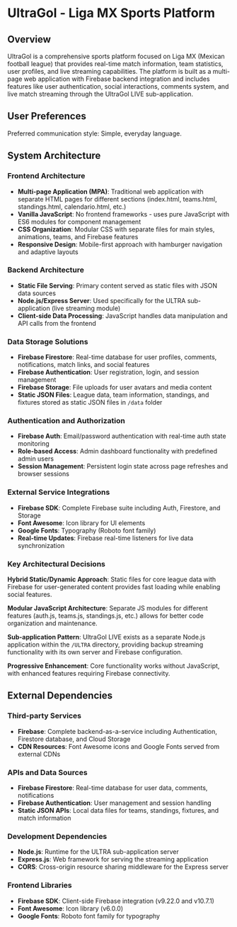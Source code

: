 # UltraGol - Liga MX Sports Platform

## Overview

UltraGol is a comprehensive sports platform focused on Liga MX (Mexican football league) that provides real-time match information, team statistics, user profiles, and live streaming capabilities. The platform is built as a multi-page web application with Firebase backend integration and includes features like user authentication, social interactions, comments system, and live match streaming through the UltraGol LIVE sub-application.

## User Preferences

Preferred communication style: Simple, everyday language.

## System Architecture

### Frontend Architecture
- **Multi-page Application (MPA)**: Traditional web application with separate HTML pages for different sections (index.html, teams.html, standings.html, calendario.html, etc.)
- **Vanilla JavaScript**: No frontend frameworks - uses pure JavaScript with ES6 modules for component management
- **CSS Organization**: Modular CSS with separate files for main styles, animations, teams, and Firebase features
- **Responsive Design**: Mobile-first approach with hamburger navigation and adaptive layouts

### Backend Architecture  
- **Static File Serving**: Primary content served as static files with JSON data sources
- **Node.js/Express Server**: Used specifically for the ULTRA sub-application (live streaming module)
- **Client-side Data Processing**: JavaScript handles data manipulation and API calls from the frontend

### Data Storage Solutions
- **Firebase Firestore**: Real-time database for user profiles, comments, notifications, match links, and social features
- **Firebase Authentication**: User registration, login, and session management
- **Firebase Storage**: File uploads for user avatars and media content
- **Static JSON Files**: League data, team information, standings, and fixtures stored as static JSON files in `/data` folder

### Authentication and Authorization
- **Firebase Auth**: Email/password authentication with real-time auth state monitoring
- **Role-based Access**: Admin dashboard functionality with predefined admin users
- **Session Management**: Persistent login state across page refreshes and browser sessions

### External Service Integrations
- **Firebase SDK**: Complete Firebase suite including Auth, Firestore, and Storage
- **Font Awesome**: Icon library for UI elements
- **Google Fonts**: Typography (Roboto font family)
- **Real-time Updates**: Firebase real-time listeners for live data synchronization

### Key Architectural Decisions

**Hybrid Static/Dynamic Approach**: Static files for core league data with Firebase for user-generated content provides fast loading while enabling social features.

**Modular JavaScript Architecture**: Separate JS modules for different features (auth.js, teams.js, standings.js, etc.) allows for better code organization and maintenance.

**Sub-application Pattern**: UltraGol LIVE exists as a separate Node.js application within the `/ULTRA` directory, providing backup streaming functionality with its own server and Firebase configuration.

**Progressive Enhancement**: Core functionality works without JavaScript, with enhanced features requiring Firebase connectivity.

## External Dependencies

### Third-party Services
- **Firebase**: Complete backend-as-a-service including Authentication, Firestore database, and Cloud Storage
- **CDN Resources**: Font Awesome icons and Google Fonts served from external CDNs

### APIs and Data Sources
- **Firebase Firestore**: Real-time database for user data, comments, notifications
- **Firebase Authentication**: User management and session handling
- **Static JSON APIs**: Local data files for teams, standings, fixtures, and match information

### Development Dependencies
- **Node.js**: Runtime for the ULTRA sub-application server
- **Express.js**: Web framework for serving the streaming application
- **CORS**: Cross-origin resource sharing middleware for the Express server

### Frontend Libraries
- **Firebase SDK**: Client-side Firebase integration (v9.22.0 and v10.7.1)
- **Font Awesome**: Icon library (v6.0.0)
- **Google Fonts**: Roboto font family for typography